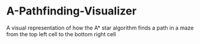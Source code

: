 # A-Pathfinding-Visualizer
A visual representation of how the A* star algorithm finds a path in a maze from the top left cell to the bottom right cell
